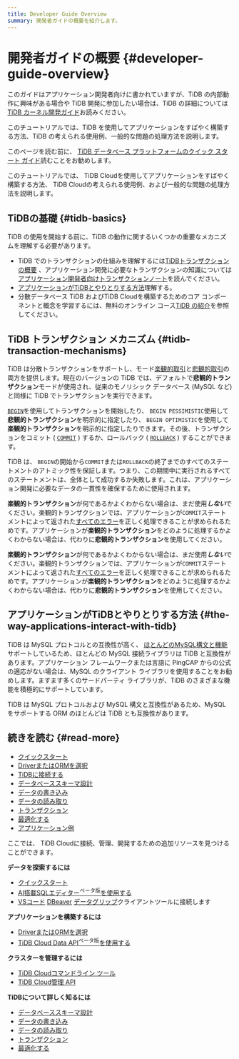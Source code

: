```yaml
---
title: Developer Guide Overview
summary: 開発者ガイドの概要を紹介します。
---
```


# 開発者ガイドの概要 {#developer-guide-overview}

このガイドはアプリケーション開発者向けに書かれていますが、TiDB の内部動作に興味がある場合や TiDB 開発に参加したい場合は、TiDB の詳細については[TiDB カーネル開発ガイド](https://pingcap.github.io/tidb-dev-guide/)お読みください。

<CustomContent platform="tidb">

このチュートリアルでは、TiDB を使用してアプリケーションをすばやく構築する方法、TiDB の考えられる使用例、一般的な問題の処理方法を説明します。

このページを読む前に、 [TiDB データベース プラットフォームのクイック スタート ガイド](/quick-start-with-tidb.md)読むことをお勧めします。

</CustomContent>

<CustomContent platform="tidb-cloud">

このチュートリアルでは、 TiDB Cloudを使用してアプリケーションをすばやく構築する方法、 TiDB Cloudの考えられる使用例、および一般的な問題の処理方法を説明します。

</CustomContent>

## TiDBの基礎 {#tidb-basics}

TiDB の使用を開始する前に、TiDB の動作に関するいくつかの重要なメカニズムを理解する必要があります。

-   TiDB でのトランザクションの仕組みを理解するには[TiDBトランザクションの概要](/transaction-overview.md) 、アプリケーション開発に必要なトランザクションの知識については[アプリケーション開発者向けトランザクションノート](/develop/dev-guide-transaction-overview.md)を読んでください。
-   [アプリケーションがTiDBとやりとりする方法](#the-way-applications-interact-with-tidb)理解する。
-   分散データベース TiDB およびTiDB Cloudを構築するためのコア コンポーネントと概念を学習するには、無料のオンライン コース[TiDB の紹介](https://eng.edu.pingcap.com/catalog/info/id:203/?utm_source=docs-dev-guide)を参照してください。

## TiDB トランザクション メカニズム {#tidb-transaction-mechanisms}

TiDB は分散トランザクションをサポートし、モード[楽観的取引](/optimistic-transaction.md)と[悲観的取引](/pessimistic-transaction.md)の両方を提供します。現在のバージョンの TiDB では、デフォルトで**悲観的トランザクション**モードが使用され、従来のモノリシック データベース (MySQL など) と同様に TiDB でトランザクションを実行できます。

[`BEGIN`](/sql-statements/sql-statement-begin.md)を使用してトランザクションを開始したり、 `BEGIN PESSIMISTIC`使用して**悲観的トランザクション**を明示的に指定したり、 `BEGIN OPTIMISTIC`を使用して**楽観的トランザクション**を明示的に指定したりできます。その後、トランザクションをコミット ( [`COMMIT`](/sql-statements/sql-statement-commit.md) ) するか、ロールバック ( [`ROLLBACK`](/sql-statements/sql-statement-rollback.md) ) することができます。

TiDB は、 `BEGIN`の開始から`COMMIT`または`ROLLBACK`の終了までのすべてのステートメントのアトミック性を保証します。つまり、この期間中に実行されるすべてのステートメントは、全体として成功するか失敗します。これは、アプリケーション開発に必要なデータの一貫性を確保するために使用されます。

<CustomContent platform="tidb">

**楽観的トランザクション**が何であるかよくわからない場合は、まだ使用***しない***でください。楽観的トランザクションでは、アプリケーションが`COMMIT`ステートメントによって返された[すべてのエラー](/error-codes.md)を正しく処理できることが求められるためです。アプリケーションが**楽観的トランザクション**をどのように処理するかよくわからない場合は、代わりに**悲観的トランザクション**を使用してください。

</CustomContent>

<CustomContent platform="tidb-cloud">

**楽観的トランザクション**が何であるかよくわからない場合は、まだ使用***しない***でください。楽観的トランザクションでは、アプリケーションが`COMMIT`ステートメントによって返された[すべてのエラー](https://docs.pingcap.com/tidb/stable/error-codes)を正しく処理できることが求められるためです。アプリケーションが**楽観的トランザクション**をどのように処理するかよくわからない場合は、代わりに**悲観的トランザクション**を使用してください。

</CustomContent>

## アプリケーションがTiDBとやりとりする方法 {#the-way-applications-interact-with-tidb}

TiDB は MySQL プロトコルとの互換性が高く、 [ほとんどのMySQL構文と機能](/mysql-compatibility.md)サポートしているため、ほとんどの MySQL 接続ライブラリは TiDB と互換性があります。アプリケーション フレームワークまたは言語に PingCAP からの公式の適応がない場合は、MySQL のクライアント ライブラリを使用することをお勧めします。ますます多くのサードパーティ ライブラリが、TiDB のさまざまな機能を積極的にサポートしています。

TiDB は MySQL プロトコルおよび MySQL 構文と互換性があるため、MySQL をサポートする ORM のほとんどは TiDB とも互換性があります。

## 続きを読む {#read-more}

<CustomContent platform="tidb">

-   [クイックスタート](/develop/dev-guide-build-cluster-in-cloud.md)
-   [DriverまたはORMを選択](/develop/dev-guide-choose-driver-or-orm.md)
-   [TiDBに接続する](/develop/dev-guide-connect-to-tidb.md)
-   [データベーススキーマ設計](/develop/dev-guide-schema-design-overview.md)
-   [データの書き込み](/develop/dev-guide-insert-data.md)
-   [データの読み取り](/develop/dev-guide-get-data-from-single-table.md)
-   [トランザクション](/develop/dev-guide-transaction-overview.md)
-   [最適化する](/develop/dev-guide-optimize-sql-overview.md)
-   [アプリケーション例](/develop/dev-guide-sample-application-java-spring-boot.md)

</CustomContent>

<CustomContent platform="tidb-cloud">

ここでは、 TiDB Cloudに接続、管理、開発するための追加リソースを見つけることができます。

**データを探索するには**

-   [クイックスタート](/develop/dev-guide-build-cluster-in-cloud.md)
-   [AI搭載SQLエディター<sup>ベータ版</sup>を使用する](/tidb-cloud/explore-data-with-chat2query.md)
-   [VSコード](/develop/dev-guide-gui-vscode-sqltools.md) [DBeaver](/develop/dev-guide-gui-dbeaver.md) [データグリップ](/develop/dev-guide-gui-datagrip.md)クライアントツールに接続します

**アプリケーションを構築するには**

-   [DriverまたはORMを選択](/develop/dev-guide-choose-driver-or-orm.md)
-   [TiDB Cloud Data API<sup>ベータ版</sup>を使用する](/tidb-cloud/data-service-overview.md)

**クラスターを管理するには**

-   [TiDB Cloudコマンドライン ツール](/tidb-cloud/get-started-with-cli.md)
-   [TiDB Cloud管理 API](https://docs.pingcap.com/tidbcloud/api/v1beta1)

**TiDBについて詳しく知るには**

-   [データベーススキーマ設計](/develop/dev-guide-schema-design-overview.md)
-   [データの書き込み](/develop/dev-guide-insert-data.md)
-   [データの読み取り](/develop/dev-guide-get-data-from-single-table.md)
-   [トランザクション](/develop/dev-guide-transaction-overview.md)
-   [最適化する](/develop/dev-guide-optimize-sql-overview.md)

</CustomContent>
